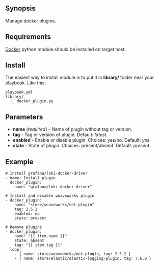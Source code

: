 ## Synopsis
Manage docker plugins.

## Requirements
[Docker](http://github.com) python module should be installed on target host.

## Install
The easiest way to install module is to put it in **library/** folder near your playbook.
Like this:
```buildoutcfg
playbook.yml
library/
  |_ docker_plugin.py
```

## Parameters

- **name** (*required*) - Name of plugin without tag or version.
- **tag** - Tag or version of plugin. Default: *latest*.
- **enabled** - Enable or disable plugin. Choices: yes/no. Default: *yes*.
- **state** - State of plugin. Choices: present/absent. Default: *present*.

## Example

```buildoutcfg
# Install grafana/loki-docker-driver
- name: Install plugin
  docker_plugin:
    name: "grafana/loki-docker-driver"

# Install and disable weaveworks plugin
- docker_plugin:
    name: "store/weaveworks/net-plugin"
    tag: 2.5.2
    enabled: no
    state: present

# Remove plugins
- docker_plugin:
    name: "{{ item.name }}"
    state: absent
    tag: "{{ item.tag }}"
  loop:
    - { name: store/weaveworks/net-plugin, tag: 2.5.2 }
    - { name: store/elastic/elastic-logging-plugin, tag: 7.6.0 }
```
